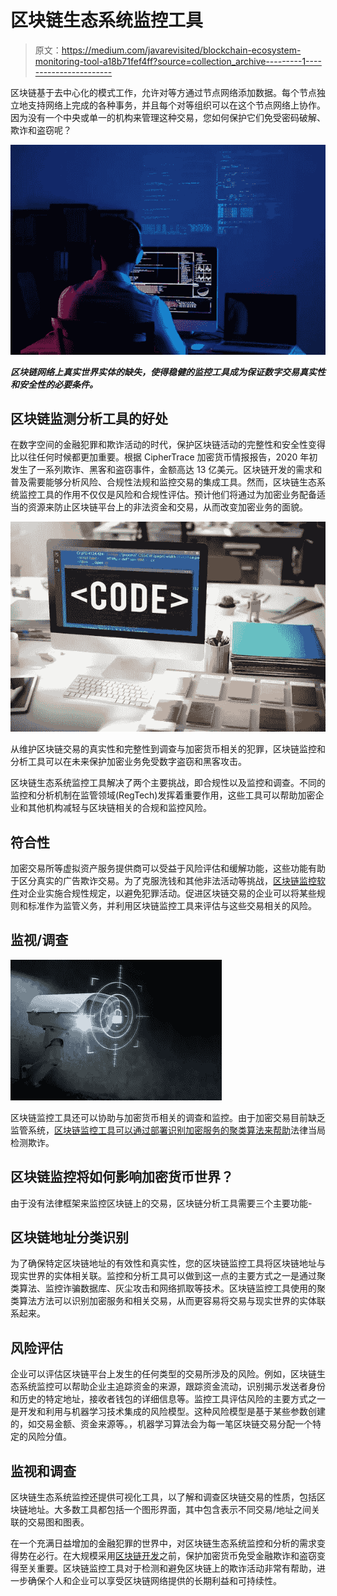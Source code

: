 # 区块链生态系统监控工具

> 原文：<https://medium.com/javarevisited/blockchain-ecosystem-monitoring-tool-a18b71fef4ff?source=collection_archive---------1----------------------->

区块链基于去中心化的模式工作，允许对等方通过节点网络添加数据。每个节点独立地支持网络上完成的各种事务，并且每个对等组织可以在这个节点网络上协作。因为没有一个中央或单一的机构来管理这种交易，您如何保护它们免受密码破解、欺诈和盗窃呢？

[![](img/4f5a519a6075bda85b7c1ed9247bea1f.png)](https://javarevisited.blogspot.com/2020/07/top-5-online-courses-to-learn-blockchain.html#axzz6tFYADc00)

***区块链网络上真实世界实体的缺失，使得稳健的监控工具成为保证数字交易真实性和安全性的必要条件。***

## **区块链监测分析工具的好处**

在数字空间的金融犯罪和欺诈活动的时代，保护区块链活动的完整性和安全性变得比以往任何时候都更加重要。根据 CipherTrace 加密货币情报报告，2020 年初发生了一系列欺诈、黑客和盗窃事件，金额高达 13 亿美元。区块链开发的需求和普及需要能够分析风险、合规性法规和监控交易的集成工具。然而，区块链生态系统监控工具的作用不仅仅是风险和合规性评估。预计他们将通过为加密业务配备适当的资源来防止区块链平台上的非法资金和交易，从而改变加密业务的面貌。

[![](img/5590c01d99862e5f9019e424e561ed54.png)](https://javarevisited.blogspot.com/2021/11/top-5-courses-to-learn-ethereum-for.html)

从维护区块链交易的真实性和完整性到调查与加密货币相关的犯罪，区块链监控和分析工具可以在未来保护加密业务免受数字盗窃和黑客攻击。

区块链生态系统监控工具解决了两个主要挑战，即合规性以及监控和调查。不同的监控和分析机制在监管领域(RegTech)发挥着重要作用，这些工具可以帮助加密企业和其他机构减轻与区块链相关的合规和监控风险。

## **符合性**

加密交易所等虚拟资产服务提供商可以受益于风险评估和缓解功能，这些功能有助于区分真实的广告欺诈交易。为了克服洗钱和其他非法活动等挑战，[区块链监控软件](https://www.leewayhertz.com/compliance-and-monitoring-software/)对企业实施合规性规定，以避免犯罪活动。促进区块链交易的企业可以将某些规则和标准作为监管义务，并利用区块链监控工具来评估与这些交易相关的风险。

## **监视/调查**

[![](img/1115515bdfc6735370b752aaf847166f.png)](https://javarevisited.blogspot.com/2021/04/top-5-courses-to-learn-ethical-hacking.html)

区块链监控工具还可以协助与加密货币相关的调查和监控。由于加密交易目前缺乏监管系统，[区块链监控工具可以通过部署识别加密服务的聚类算法来帮助](https://www.leewayhertz.com/compliance-and-monitoring-software/)法律当局检测欺诈。

## **区块链监控将如何影响加密货币世界？**

由于没有法律框架来监控区块链上的交易，区块链分析工具需要三个主要功能-

## **区块链地址分类识别**

为了确保特定区块链地址的有效性和真实性，您的区块链监控工具将区块链地址与现实世界的实体相关联。监控和分析工具可以做到这一点的主要方式之一是通过聚类算法、监控诈骗数据库、灰尘攻击和网络抓取等技术。区块链监控工具使用的聚类算法方法可以识别加密服务和相关交易，从而更容易将交易与现实世界的实体联系起来。

## **风险评估**

企业可以评估区块链平台上发生的任何类型的交易所涉及的风险。例如，区块链生态系统监控可以帮助企业主追踪资金的来源，跟踪资金流动，识别揭示发送者身份和历史的特定地址，接收者钱包的详细信息等。监控工具评估风险的主要方式之一是开发和利用与机器学习技术集成的风险模型。这种风险模型是基于某些参数创建的，如交易金额、资金来源等。，机器学习算法会为每一笔区块链交易分配一个特定的风险分值。

## **监视和调查**

区块链生态系统监控还提供可视化工具，以了解和调查区块链交易的性质，包括区块链地址。大多数工具都包括一个图形界面，其中包含表示不同交易/地址之间关联的交易图和图表。

在一个充满日益增加的金融犯罪的世界中，对区块链生态系统监控和分析的需求变得势在必行。在大规模采用[区块链开发](https://www.leewayhertz.com/blockchain-development-company/)之前，保护加密货币免受金融欺诈和盗窃变得至关重要。区块链监控工具对于检测和避免区块链上的欺诈活动非常有帮助，进一步确保个人和企业可以享受区块链网络提供的长期利益和可持续性。